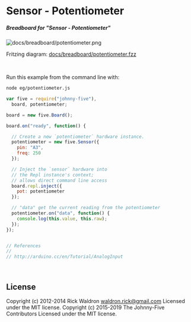 <!--remove-start-->

# Sensor - Potentiometer

<!--remove-end-->






##### Breadboard for "Sensor - Potentiometer"



![docs/breadboard/potentiometer.png](breadboard/potentiometer.png)<br>

Fritzing diagram: [docs/breadboard/potentiometer.fzz](breadboard/potentiometer.fzz)

&nbsp;




Run this example from the command line with:
```bash
node eg/potentiometer.js
```


```javascript
var five = require("johnny-five"),
  board, potentiometer;

board = new five.Board();

board.on("ready", function() {

  // Create a new `potentiometer` hardware instance.
  potentiometer = new five.Sensor({
    pin: "A3",
    freq: 250
  });

  // Inject the `sensor` hardware into
  // the Repl instance's context;
  // allows direct command line access
  board.repl.inject({
    pot: potentiometer
  });

  // "data" get the current reading from the potentiometer
  potentiometer.on("data", function() {
    console.log(this.value, this.raw);
  });
});


// References
//
// http://arduino.cc/en/Tutorial/AnalogInput

```








&nbsp;

<!--remove-start-->

## License
Copyright (c) 2012-2014 Rick Waldron <waldron.rick@gmail.com>
Licensed under the MIT license.
Copyright (c) 2015-2019 The Johnny-Five Contributors
Licensed under the MIT license.

<!--remove-end-->
